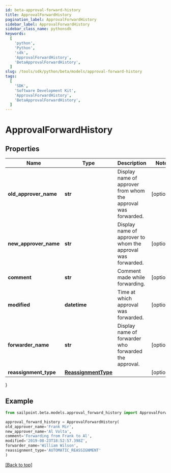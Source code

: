 ```yaml
---
id: beta-approval-forward-history
title: ApprovalForwardHistory
pagination_label: ApprovalForwardHistory
sidebar_label: ApprovalForwardHistory
sidebar_class_name: pythonsdk
keywords:
  [
    'python',
    'Python',
    'sdk',
    'ApprovalForwardHistory',
    'BetaApprovalForwardHistory',
  ]
slug: /tools/sdk/python/beta/models/approval-forward-history
tags:
  [
    'SDK',
    'Software Development Kit',
    'ApprovalForwardHistory',
    'BetaApprovalForwardHistory',
  ]
---
```


# ApprovalForwardHistory

## Properties

| Name | Type | Description | Notes |
| --- | --- | --- | --- |
| **old_approver_name** | **str** | Display name of approver from whom the approval was forwarded. | [optional] |
| **new_approver_name** | **str** | Display name of approver to whom the approval was forwarded. | [optional] |
| **comment** | **str** | Comment made while forwarding. | [optional] |
| **modified** | **datetime** | Time at which approval was forwarded. | [optional] |
| **forwarder_name** | **str** | Display name of forwarder who forwarded the approval. | [optional] |
| **reassignment_type** | [**ReassignmentType**](reassignment-type) |  | [optional] |

}

## Example

```python
from sailpoint.beta.models.approval_forward_history import ApprovalForwardHistory

approval_forward_history = ApprovalForwardHistory(
old_approver_name='Frank Mir',
new_approver_name='Al Volta',
comment='Forwarding from Frank to Al',
modified='2019-08-23T18:52:57.398Z',
forwarder_name='William Wilson',
reassignment_type='AUTOMATIC_REASSIGNMENT'
)

```

[[Back to top]](#)
